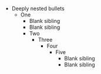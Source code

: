 - Deeply nested bullets
  - One
    - Blank sibling
    - Blank sibling
    - Two
      - Three
        - Four
          - Five
            - Blank sibling
            - Blank sibling

